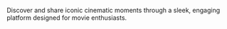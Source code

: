 Discover and share iconic cinematic moments through a sleek, engaging platform designed for movie enthusiasts.
